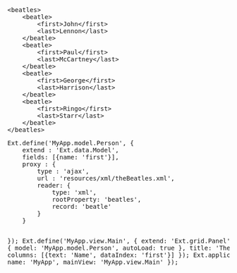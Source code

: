 <div type="expander" caption="Data">
<pre>&lt;beatles&gt;
    &lt;beatle&gt;
        &lt;first&gt;John&lt;/first&gt;
        &lt;last&gt;Lennon&lt;/last&gt;
    &lt;/beatle&gt;
    &lt;beatle&gt;
        &lt;first&gt;Paul&lt;/first&gt;
        &lt;last&gt;McCartney&lt;/last&gt;
    &lt;/beatle&gt;
    &lt;beatle&gt;
        &lt;first&gt;George&lt;/first&gt;
        &lt;last&gt;Harrison&lt;/last&gt;
    &lt;/beatle&gt;
    &lt;beatle&gt;
        &lt;first&gt;Ringo&lt;/first&gt;
        &lt;last&gt;Starr&lt;/last&gt;
    &lt;/beatle&gt;
&lt;/beatles&gt;
</pre>
</div>
<pre class="runnable">
Ext.define('MyApp.model.Person', {
    extend : 'Ext.data.Model',
    fields: [{name: 'first'}],
    proxy : {
        type : 'ajax',
        url : 'resources/xml/theBeatles.xml',
        reader: {
            type: 'xml',
            rootProperty: 'beatles',
            record: 'beatle'
        }
    }

});
Ext.define('MyApp.view.Main', {
    extend: 'Ext.grid.Panel',
    store: {
        model: 'MyApp.model.Person',
        autoLoad: true
    },
    title: 'The Beatles',
    columns: [{text: 'Name', dataIndex: 'first'}]
});
Ext.application({
    name: 'MyApp',
    mainView: 'MyApp.view.Main'
});


</pre>
